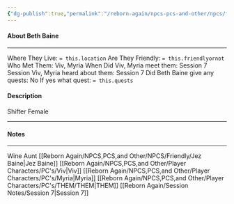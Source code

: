 ```yaml
---
{"dg-publish":true,"permalink":"/reborn-again/npcs-pcs-and-other/npcs/friendly/beth-baine/"}
---
```



#### About Beth Baine
---
Where They Live: `= this.location`
Are They Friendly: `= this.friendlyornot`
Who Met Them: Viv, Myria
When Did Viv, Myria meet them: Session 7
Session Viv, Myria heard about them: Session 7
Did Beth Baine give any quests: No
	If yes what quest: `= this.quests`


#### Description
Shifter Female

---

#### Notes
---
Wine Aunt
[[Reborn Again/NPCS,PCS,and Other/NPCS/Friendly/Jez Baine\|Jez Baine]]
[[Reborn Again/NPCS,PCS,and Other/Player Characters/PC's/Viv\|Viv]]
[[Reborn Again/NPCS,PCS,and Other/Player Characters/PC's/Myria\|Myria]]
[[Reborn Again/NPCS,PCS,and Other/Player Characters/PC's/THEM/THEM\|THEM]]
[[Reborn Again/Session Notes/Session 7\|Session 7]]

